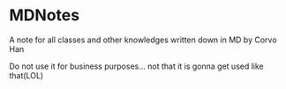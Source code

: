 # MDNotes
A note for all classes and other knowledges written down in MD by Corvo Han

Do not use it for business purposes... not that it is gonna get used like that(LOL)